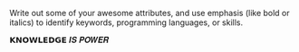 Write out some of your awesome attributes, and use emphasis (like bold or italics) to identify keywords, programming languages, or skills. 

𝗞𝗡𝗢𝗪𝗟𝗘𝗗𝗚𝗘 𝑰𝑺 𝑷𝑶𝑾𝑬𝑹
